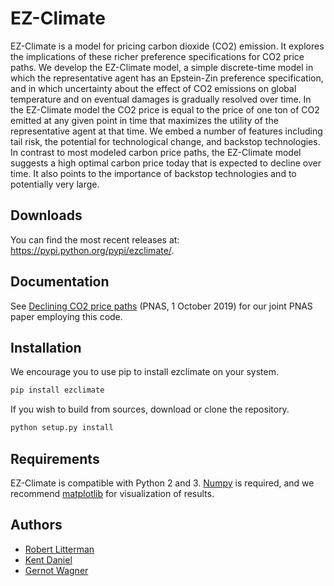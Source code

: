 # EZ-Climate

EZ-Climate is a model for pricing carbon dioxide (CO2) emission. It explores the implications of these richer preference specifications for CO2 price paths. We develop the EZ-Climate model, a simple discrete-time model in which the representative agent has an Epstein-Zin preference specification, and in which uncertainty about the effect of CO2 emissions on global temperature and on eventual damages is gradually resolved over time. In the EZ-Climate model the CO2 price is equal to the price of one ton of CO2 emitted at any given point in time that maximizes the utility of the representative agent at that time. We embed a number of features including tail risk, the potential for technological change, and backstop technologies. In contrast to most modeled carbon price paths, the EZ-Climate model suggests a high optimal carbon price today that is expected to decline over time. It also points to the importance of backstop technologies and to potentially very large.

## Downloads

You can find the most recent releases at: https://pypi.python.org/pypi/ezclimate/.

## Documentation

See [Declining CO2 price paths](https://gwagner.com/ezclimate/) (PNAS, 1 October 2019) for our joint PNAS paper employing this code.

## Installation

We encourage you to use pip to install ezclimate on your system. 

```bash
pip install ezclimate
```

If you wish to build from sources, download or clone the repository.

```bash
python setup.py install
```

## Requirements

EZ-Climate is compatible with Python 2 and 3. [Numpy](http://www.numpy.org/) is required, and we recommend [matplotlib](http://www.matplotlib.org/) for visualization of results.

## Authors

* [Robert Litterman](https://scholar.google.com/citations?user=6Hpxnm4AAAAJ&hl=en)
* [Kent Daniel](http://www.kentdaniel.net/)
* [Gernot Wagner](https://www.gwagner.com/)

